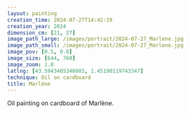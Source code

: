 ```yaml
---
layout: painting
creation_time: 2024-07-27T14:42:19
creation_year: 2024
dimension_cm: [21, 27]
image_path_large: /images/portrait/2024-07-27_Marlene.jpg
image_path_small: /images/portrait/2024-07-27_Marlene.jpg
image_pov: [0.5, 0.0]
image_size: [644, 760]
image_zoom: 1.0
latlng: [43.5943405340903, 1.45190119743347]
technique: Oil on cardboard
title: Marlène
---
```


Oil painting on cardboard of Marlène.
